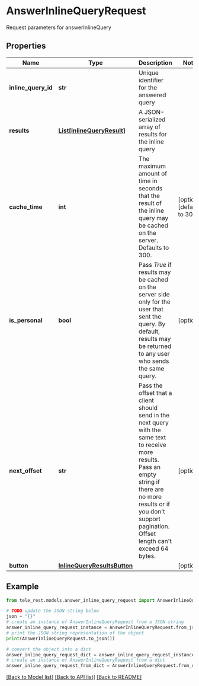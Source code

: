 # AnswerInlineQueryRequest

Request parameters for answerInlineQuery

## Properties

Name | Type | Description | Notes
------------ | ------------- | ------------- | -------------
**inline_query_id** | **str** | Unique identifier for the answered query | 
**results** | [**List[InlineQueryResult]**](InlineQueryResult.md) | A JSON-serialized array of results for the inline query | 
**cache_time** | **int** | The maximum amount of time in seconds that the result of the inline query may be cached on the server. Defaults to 300. | [optional] [default to 300]
**is_personal** | **bool** | Pass *True* if results may be cached on the server side only for the user that sent the query. By default, results may be returned to any user who sends the same query. | [optional] 
**next_offset** | **str** | Pass the offset that a client should send in the next query with the same text to receive more results. Pass an empty string if there are no more results or if you don&#39;t support pagination. Offset length can&#39;t exceed 64 bytes. | [optional] 
**button** | [**InlineQueryResultsButton**](InlineQueryResultsButton.md) |  | [optional] 

## Example

```python
from tele_rest.models.answer_inline_query_request import AnswerInlineQueryRequest

# TODO update the JSON string below
json = "{}"
# create an instance of AnswerInlineQueryRequest from a JSON string
answer_inline_query_request_instance = AnswerInlineQueryRequest.from_json(json)
# print the JSON string representation of the object
print(AnswerInlineQueryRequest.to_json())

# convert the object into a dict
answer_inline_query_request_dict = answer_inline_query_request_instance.to_dict()
# create an instance of AnswerInlineQueryRequest from a dict
answer_inline_query_request_from_dict = AnswerInlineQueryRequest.from_dict(answer_inline_query_request_dict)
```
[[Back to Model list]](../README.md#documentation-for-models) [[Back to API list]](../README.md#documentation-for-api-endpoints) [[Back to README]](../README.md)


